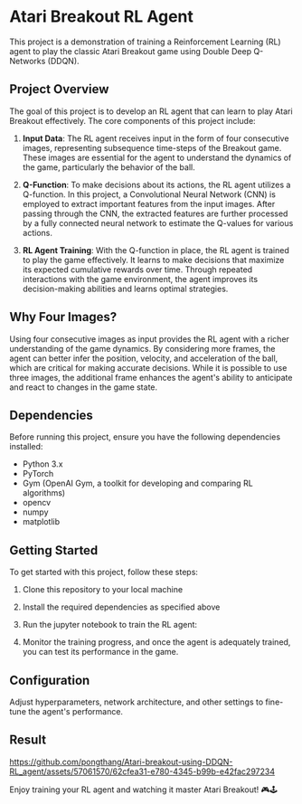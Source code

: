 # Atari Breakout RL Agent

This project is a demonstration of training a Reinforcement Learning (RL) agent to play the classic Atari Breakout game using Double Deep Q-Networks (DDQN). 

## Project Overview

The goal of this project is to develop an RL agent that can learn to play Atari Breakout effectively. The core components of this project include:

1. **Input Data**: The RL agent receives input in the form of four consecutive images, representing subsequence time-steps of the Breakout game. These images are essential for the agent to understand the dynamics of the game, particularly the behavior of the ball.

2. **Q-Function**: To make decisions about its actions, the RL agent utilizes a Q-function. In this project, a Convolutional Neural Network (CNN) is employed to extract important features from the input images. After passing through the CNN, the extracted features are further processed by a fully connected neural network to estimate the Q-values for various actions.

3. **RL Agent Training**: With the Q-function in place, the RL agent is trained to play the game effectively. It learns to make decisions that maximize its expected cumulative rewards over time. Through repeated interactions with the game environment, the agent improves its decision-making abilities and learns optimal strategies.

## Why Four Images?

Using four consecutive images as input provides the RL agent with a richer understanding of the game dynamics. By considering more frames, the agent can better infer the position, velocity, and acceleration of the ball, which are critical for making accurate decisions. While it is possible to use three images, the additional frame enhances the agent's ability to anticipate and react to changes in the game state.

## Dependencies

Before running this project, ensure you have the following dependencies installed:

- Python 3.x
- PyTorch 
- Gym (OpenAI Gym, a toolkit for developing and comparing RL algorithms)
- opencv
- numpy
- matplotlib

## Getting Started

To get started with this project, follow these steps:

1. Clone this repository to your local machine

2. Install the required dependencies as specified above

3. Run the jupyter notebook to train the RL agent:


4. Monitor the training progress, and once the agent is adequately trained, you can test its performance in the game.

## Configuration

Adjust hyperparameters, network architecture, and other settings to fine-tune the agent's performance.

## Result

https://github.com/pongthang/Atari-breakout-using-DDQN-RL_agent/assets/57061570/62cfea31-e780-4345-b99b-e42fac297234


Enjoy training your RL agent and watching it master Atari Breakout! 🎮🕹️
